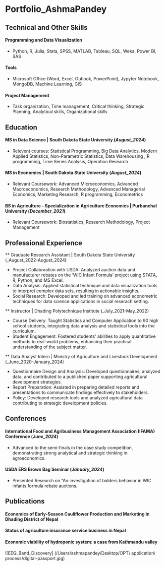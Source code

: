 # Portfolio_AshmaPandey

## Technical and Other Skills 
#### Programming and Data Visualization
- Python, R, Julia, Stata, SPSS, MATLAB, Tableau, SQL, Weka, Power BI, SAS

#### Tools
- Microsoft Office (Word, Excel, Outlook, PowerPoint), Jypyter Notebook, MongoDB, Machine Learning, GIS

#### Project Management
- Task organization, Time management, Critical thinking, Strategic Planning, Analytical skills, Organizational skills

## Education
#### MS in Data Science | South Dakota State University (_August_2024_)
- Relevent courses: Statistical Programming, Big Data Analytics, Modern Applied Statistics, Non-Parametric Statistics, Data Warehousing , R programming, Time Series Analysis, Operation Research

#### MS in Economics | South Dakota State University (_August_2024_)
- Relevant Coursework: Advanced Microeconomics, Advanced Macroeconomics, Research Methodology, Advanced Managerial Economics, Marketing Research, R programming, Econometrics

#### BS in Agriculture - Specialization in Agriculture Economics | Purbanchal University (_December_2021_)
- Relevant Coursework: Biostatistics, Research Methodology, Project Management

## Professional Experience
** Graduate Research Assistant | South Dakota State University (_August_2022-August_2024)
- Project Collaboration with USDA: Analyzed auction data and manufacturer rebates on the ‘WIC Infant Formula’ project using STATA, R, Python, and MS Excel.
- Data Analysis: Applied statistical technique and data visualization tools to interpret complex data sets, resulting in actionable insights.
- Social Research: Developed and led training on advanced econometric techniques for data science applications in social reserach setting.

** Instructor | Dhading Polytechnique Institute (_July_2021-May_2022)
- Course Delivery: Taught Statistics and Computer Application to 90 high school students, integrating data analysis and statistical tools into the curriculum.
- Student Engagement: Fostered students' abilities to apply quantitative methods to real-world problems, enhancing their practical understanding of the subject matter.

** Data Analyst Intern | Ministry of Agriculture and Livestock Development (_June_2020-January_2024)
- Questionnaire Design and Analysis: Developed questionnaires, analyzed data, and contributed to a published paper supporting agricultural development strategies.
- Report Preparation: Assisted in preparing detailed reports and presentations to communicate findings effectively to stakeholders.
- Policy: Developed research tools and analyzed agricultural data contributing to strategic development policies.

## Conferences
#### International Food and Agribusiness Management Association (IFAMA) Conference (_June_2024_)
- Advanced to the semi-finals in the case study competition, demonstrating strong analytical and strategic thinking in agroeconomics.

#### USDA ERS Brown Bag Seminar (_January_2024_)
- Presented Research on “An investigation of bidders behavior in WIC infants formula rebate auctions.

## Publications
#### Economics of Early-Season Cauliflower Production and Marketing in Dhading District of Nepal
#### Status of agriculture insurance service business in Nepal
#### Economic viability of hydroponic system: a case from Kathmandu valley 

![EEG_Band_Discovery] (/Users/ashmapandey/Desktop/OPT\ application\ process/digital-passport.jpg) 
